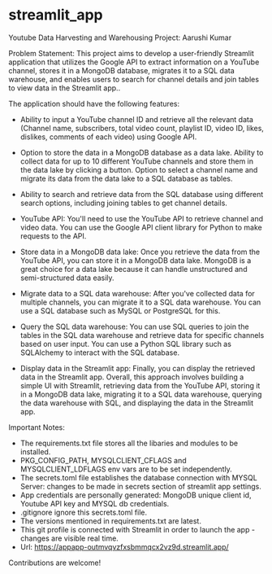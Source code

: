 # streamlit_app
Youtube Data Harvesting and Warehousing Project: Aarushi Kumar

Problem Statement: This project aims to develop a user-friendly Streamlit application that utilizes the Google API to extract information on a YouTube channel, stores it in a MongoDB database, migrates it to a SQL data warehouse, and enables users to search for channel details and join tables to view data in the Streamlit app..

The application should have the following features:

- Ability to input a YouTube channel ID and retrieve all the relevant data (Channel name, subscribers, total video count, playlist ID, video ID, likes, dislikes, comments of each video) using Google API.

- Option to store the data in a MongoDB database as a data lake. Ability to collect data for up to 10 different YouTube channels and store them in the data lake by clicking a button. Option to select a channel name and migrate its data from the data lake to a SQL database as tables.
  
- Ability to search and retrieve data from the SQL database using different search options, including joining tables to get channel details.

- YouTube API: You'll need to use the YouTube API to retrieve channel and video data. You can use the Google API client library for Python to make requests to the API.

- Store data in a MongoDB data lake: Once you retrieve the data from the YouTube API, you can store it in a MongoDB data lake. MongoDB is a great choice for a data lake because it can handle unstructured and semi-structured data easily.

- Migrate data to a SQL data warehouse: After you've collected data for multiple channels, you can migrate it to a SQL data warehouse. You can use a SQL database such as MySQL or PostgreSQL for this.

- Query the SQL data warehouse: You can use SQL queries to join the tables in the SQL data warehouse and retrieve data for specific channels based on user input. You can use a Python SQL library such as SQLAlchemy to interact with the SQL database.

- Display data in the Streamlit app: Finally, you can display the retrieved data in the Streamlit app. Overall, this approach involves building a simple UI with Streamlit, retrieving data from the YouTube API, storing it in a MongoDB data lake, migrating it to a SQL data warehouse, querying the data warehouse with SQL, and displaying the data in the Streamlit app.

Important Notes:
- The requirements.txt file stores all the libaries and modules to be installed.
- PKG_CONFIG_PATH, MYSQLCLIENT_CFLAGS and MYSQLCLIENT_LDFLAGS env vars are to be set independently.
- The secrets.toml file establishes the database connection with MYSQL Server: changes to be made in secrets section of streamlit app settings.
- App credentials are personally generated: MongoDB unique client id, Youtube API key and MYSQL db credentials.
- .gitignore ignore this secrets.toml file.
- The versions mentioned in requirements.txt are latest.
- This git profile is connected with Streamlit in order to launch the app - changes are visible real time.
- Url: https://appapp-outmvqvzfxsbmmqcx2vz9d.streamlit.app/

Contributions are welcome! 
